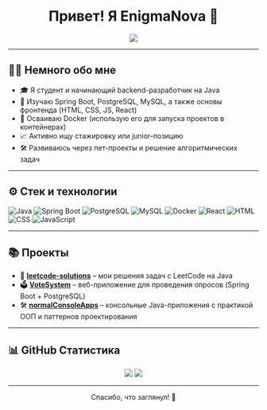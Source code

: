 <h1 align="center">Привет! Я EnigmaNova 👋</h1>

<p align="center">
  <img src="https://readme-typing-svg.herokuapp.com/?lines=Junior+Java+Developer;Spring+Boot+%7C+React+%7C+PostgreSQL;Активно+ищу+стажировку+и+развиваюсь!&center=true&width=500&height=45">
</p>

---

## 👨‍💻 Немного обо мне

- 🎓 Я студент и начинающий backend-разработчик на Java
- 🚀 Изучаю Spring Boot, PostgreSQL, MySQL, а также основы фронтенда (HTML, CSS, JS, React)
- 🔧 Осваиваю Docker (использую его для запуска проектов в контейнерах)
- 📈 Активно ищу стажировку или junior-позицию
- 🛠️ Развиваюсь через пет-проекты и решение алгоритмических задач

---

## ⚙️ Стек и технологии

![Java](https://img.shields.io/badge/Java-ED8B00?style=for-the-badge&logo=openjdk&logoColor=white)
![Spring Boot](https://img.shields.io/badge/Spring%20Boot-6DB33F?style=for-the-badge&logo=spring-boot&logoColor=white)
![PostgreSQL](https://img.shields.io/badge/PostgreSQL-316192?style=for-the-badge&logo=postgresql&logoColor=white)
![MySQL](https://img.shields.io/badge/MySQL-4479A1?style=for-the-badge&logo=mysql&logoColor=white)
![Docker](https://img.shields.io/badge/Docker-0db7ed?style=for-the-badge&logo=docker&logoColor=white)
![React](https://img.shields.io/badge/React-20232A?style=for-the-badge&logo=react&logoColor=61DAFB)
![HTML](https://img.shields.io/badge/HTML5-e34c26?style=for-the-badge&logo=html5&logoColor=white)
![CSS](https://img.shields.io/badge/CSS3-1572B6?style=for-the-badge&logo=css3&logoColor=white)
![JavaScript](https://img.shields.io/badge/JavaScript-F7DF1E?style=for-the-badge&logo=javascript&logoColor=black)

---

## 📚 Проекты

- 🧠 **[leetcode-solutions](https://github.com/EnigmaNova/leetcode-solutions)** – мои решения задач с LeetCode на Java
- 🗳️ **[VoteSystem](https://github.com/EnigmaNova/VoteSystem)** – веб-приложение для проведения опросов (Spring Boot + PostgreSQL)
- 🛠️ **[normalConsoleApps](https://github.com/EnigmaNova/normalConsoleApps)** – консольные Java-приложения с практикой ООП и паттернов проектирования

---

## 📊 GitHub Статистика

<p align="center">
  <img src="https://github-readme-stats.vercel.app/api?username=EnigmaNova&show_icons=true&theme=tokyonight" />
  <img src="https://github-readme-stats.vercel.app/api/top-langs/?username=EnigmaNova&layout=compact&theme=tokyonight" />
</p>

---

<!-- Optional footer -->
<p align="center">Спасибо, что заглянул! 🌟</p>

